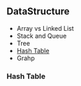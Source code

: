 ## DataStructure

- Array vs Linked List
- Stack and Queue
- Tree
- [Hash Table](#hash-table)
- Grahp

### Hash Table





